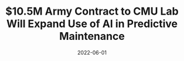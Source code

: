 ---
layout: post
title:  "$10.5M Army Contract to CMU Lab Will Expand Use of AI in Predictive Maintenance"
url: "https://www.cs.cmu.edu/news/2022/auton_predictive_maintenance"
date:   2022-06-01
categories: site news
excerpt: "The School of Computer Science's Auton Lab will use $10.5 million from the U.S. Army to lead a multi-institution effort to extend the capabilities of artificial intelligence in [predictive maintenance](https://www.cs.cmu.edu/news/2022/auton_predictive_maintenance)." 
---
